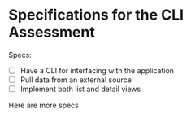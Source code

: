 # Specifications for the CLI Assessment

Specs:
- [ ] Have a CLI for interfacing with the application
- [ ] Pull data from an external source
- [ ] Implement both list and detail views

Here are more specs
